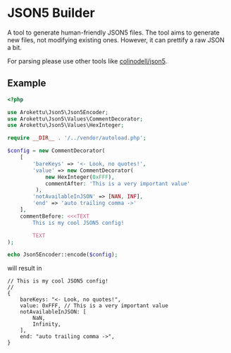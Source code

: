 # JSON5 Builder

A tool to generate human-friendly JSON5 files.
The tool aims to generate new files, not modifying existing ones.
However, it can prettify a raw JSON a bit. 

For parsing please use other tools like [colinodell/json5](https://packagist.org/packages/colinodell/json5).

## Example

```php
<?php

use Arokettu\Json5\Json5Encoder;
use Arokettu\Json5\Values\CommentDecorator;
use Arokettu\Json5\Values\HexInteger;

require __DIR__ . '/../vendor/autoload.php';

$config = new CommentDecorator(
    [
        'bareKeys' => '<- Look, no quotes!',
        'value' => new CommentDecorator(
            new HexInteger(0xFFF),
            commentAfter: 'This is a very important value'
         ),
        'notAvailableInJSON' => [NAN, INF],
        'end' => 'auto trailing comma ->'
    ],
    commentBefore: <<<TEXT
        This is my cool JSON5 config!

        TEXT
);

echo Json5Encoder::encode($config);
```

will result in

```json5
// This is my cool JSON5 config!
//
{
    bareKeys: "<- Look, no quotes!",
    value: 0xFFF, // This is a very important value
    notAvailableInJSON: [
        NaN,
        Infinity,
    ],
    end: "auto trailing comma ->",
}
```
